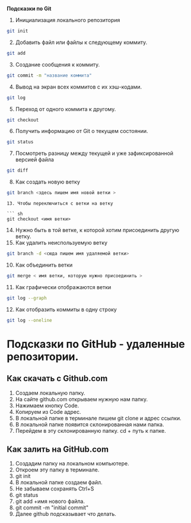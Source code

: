 **Подсказки по Git**

1. Инициализация локального репозитория
```sh
git init
```

2. Добавить файл или файлы к следующему коммиту.
```sh
git add
```


3. Создание сообщения к коммиту.
```sh
git commit -m "название коммита"
```

4. Вывод на экран всех коммитов с их хэш-кодами.
```sh
git log
```
5. Переход от одного коммита к другому.
```sh
git checkout
```
6. Получить информацию от Git о текущем состоянии.
```sh 
git status
```
7. Посмотреть разницу между текущей и уже зафиксированной версией файла 
```sh
git diff
```

8. Как создать новую ветку
``` sh
git branch <здесь пишем имя новой ветки >
```

```
13. Чтобы переключиться с ветки на ветку

``` sh
git checkout <имя ветки>
```
14. Нужно быть в той ветке, к которой хотим присоединить другую ветку. 
9. Как удалить неиспользуемую ветку
```sh
git branch -d <сюда пишем имя удаляемой ветки>
```
10. Как объединить ветки
``` sh
git merge < имя ветки, которую нужно присоединить >
```
11. Как графически отображаются ветки
```sh
git log --graph
```
12. Как отобразить коммиты в одну строку
``` sh
git log --oneline
```



# Подсказки по GitHub - удаленные репозитории. #

## Как скачать с Github.com #

1. Создаем локальную папку.
2. На сайте github.com открываем нужную нам папку.
3. Нажимаем кнопку Code.
4. Копируем из Code адрес.
5. В локальной папке в терминале пишем
git clone и адрес ссылки.
6. В локальной папке появится склонированная нами папка.
7. Перейдем в эту склонированную папку. cd + путь к папке.

## Как залить на GitHub.com ##

1. Создадим папку на локальном компьютере.
2. Откроем эту папку в терминале.
3. git init
4. В локальной папке создаем файл.
5. Не забываем сохранять Ctrl+S
6. git status
7. git add +имя нового файла.
8. git commit -m "initial commit"
9. Далее github подсказывает что делать.